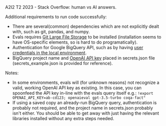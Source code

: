 A2I2 T2 2023 - Stack Overflow: human vs AI answers.

Additional requirements to run code successfully:
- There are several(common) dependencies which are not explicitly dealt with, such as git, pandas, and numpy.
- Evals requires [Git Large File Storage](https://git-lfs.com/) to be installed (installation seems to have OS-specific elements, so is hard to do programatically).
- Authentication for Google BigQuery API, such as by having [user credentials in the local environment](https://cloud.google.com/docs/authentication/provide-credentials-adc#local-user-cred).
- BigQuery project name and [OpenAI API key](https://platform.openai.com/account/api-keys) placed in secrets.json file (secrets_example.json is provided for reference).

Notes:
- In some environments, evals will (for unknown reasons) not recognize a valid, working OpenAI API key as existing. In this case, you can spoonfeed the API key in-line with the evals query itself e.g.: `!export OPENAI_API_KEY=ab-cd123; openaieval gpt-3.5-turbo coqa-fact"`
- If using a saved copy an already-run BigQuery query, authentication is probably not required, and the project name in secrets.json probably isn't either. You should be able to get away with just having the relevant libraries installed without any extra steps needed.